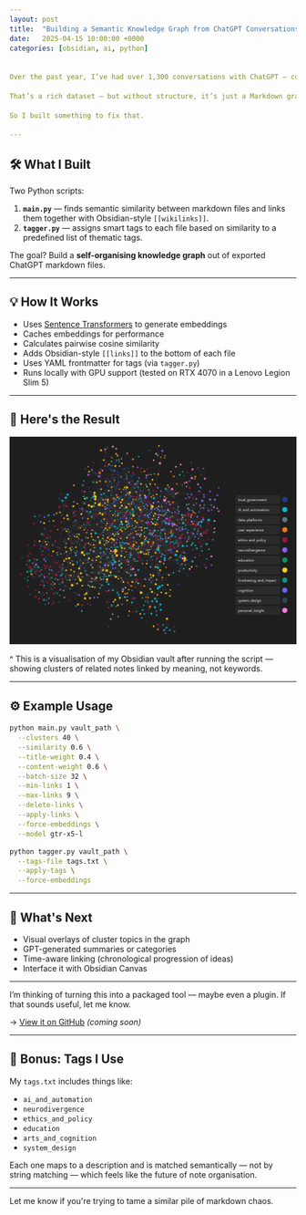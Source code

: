 ```yaml
---
layout: post
title:  "Building a Semantic Knowledge Graph from ChatGPT Conversations in Obsidian"
date:   2025-04-15 10:00:00 +0000
categories: [obsidian, ai, python]


Over the past year, I’ve had over 1,300 conversations with ChatGPT — covering everything from local government and AI ethics to neurodivergence, coding, and digital tools.

That’s a rich dataset — but without structure, it’s just a Markdown graveyard.

So I built something to fix that.

---
```


## 🛠 What I Built

Two Python scripts:

1. **`main.py`** — finds semantic similarity between markdown files and links them together with Obsidian-style `[[wikilinks]]`.
2. **`tagger.py`** — assigns smart tags to each file based on similarity to a predefined list of thematic tags.

The goal? Build a **self-organising knowledge graph** out of exported ChatGPT markdown files.

---

## 💡 How It Works

- Uses [Sentence Transformers](https://www.sbert.net/) to generate embeddings
- Caches embeddings for performance
- Calculates pairwise cosine similarity
- Adds Obsidian-style `[[links]]` to the bottom of each file
- Uses YAML frontmatter for tags (via `tagger.py`)
- Runs locally with GPU support (tested on RTX 4070 in a Lenovo Legion Slim 5)

---

## 📸 Here's the Result

![Obsidian graph view](/assets/images/metisem1.png)

^ This is a visualisation of my Obsidian vault after running the script — showing clusters of related notes linked by meaning, not keywords.

---

## ⚙️ Example Usage

```bash
python main.py vault_path \
  --clusters 40 \
  --similarity 0.6 \
  --title-weight 0.4 \
  --content-weight 0.6 \
  --batch-size 32 \
  --min-links 1 \
  --max-links 9 \
  --delete-links \
  --apply-links \
  --force-embeddings \
  --model gtr-x5-l
```

```bash
python tagger.py vault_path \
  --tags-file tags.txt \
  --apply-tags \
  --force-embeddings
```

---

## 🧪 What's Next

- Visual overlays of cluster topics in the graph
- GPT-generated summaries or categories
- Time-aware linking (chronological progression of ideas)
- Interface it with Obsidian Canvas

---

I’m thinking of turning this into a packaged tool — maybe even a plugin. If that sounds useful, let me know.

→ [View it on GitHub](#) _(coming soon)_

---

## 🔖 Bonus: Tags I Use

My `tags.txt` includes things like:

- `ai_and_automation`
- `neurodivergence`
- `ethics_and_policy`
- `education`
- `arts_and_cognition`
- `system_design`

Each one maps to a description and is matched semantically — not by string matching — which feels like the future of note organisation.

---

Let me know if you're trying to tame a similar pile of markdown chaos.
